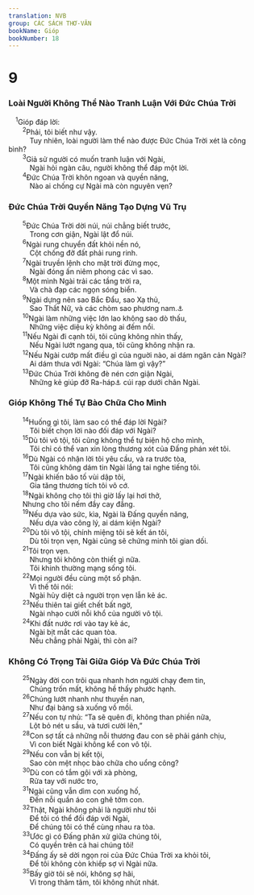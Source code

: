 ```yaml
---
translation: NVB
group: CÁC SÁCH THƠ-VĂN
bookName: Gióp 
bookNumber: 18
---
```


<div class="title"><h1>9</h1><h3>Loài Người Không Thể Nào Tranh Luận Với Đức Chúa Trời </h3></div>
<span class="verse giop_9_1"> <sup>1</sup>Gióp đáp lời: <br/></span>
<span class="verse giop_9_2">  <sup>2</sup>Phải, tôi biết như vậy. <br/>   Tuy nhiên, loài người làm thể nào được Đức Chúa Trời xét là công bình? <br/></span>
<span class="verse giop_9_3">  <sup>3</sup>Giả sử người có muốn tranh luận với Ngài, <br/>   Ngài hỏi ngàn câu, người không thể đáp một lời. <br/></span>
<span class="verse giop_9_4">  <sup>4</sup>Đức Chúa Trời khôn ngoan và quyền năng, <br/>   Nào ai chống cự Ngài mà còn nguyên vẹn? <br/></span>
<div class="title"><h3>Đức Chúa Trời Quyền Năng Tạo Dựng Vũ Trụ </h3></div>
<span class="verse giop_9_5">  <sup>5</sup>Đức Chúa Trời dời núi, núi chẳng biết trước, <br/>   Trong cơn giận, Ngài lật đổ núi. <br/></span>
<span class="verse giop_9_6">  <sup>6</sup>Ngài rung chuyển đất khỏi nền nó, <br/>   Cột chống đỡ đất phải rung rinh. <br/></span>
<span class="verse giop_9_7">  <sup>7</sup>Ngài truyền lệnh cho mặt trời đừng mọc, <br/>   Ngài đóng ấn niêm phong các vì sao. <br/></span>
<span class="verse giop_9_8">  <sup>8</sup>Một mình Ngài trải các tầng trời ra, <br/>   Và chà đạp các ngọn sóng biển. <br/></span>
<span class="verse giop_9_9">  <sup>9</sup>Ngài dựng nên sao Bắc Đẩu, sao Xạ thủ, <br/>   Sao Thất Nữ, và các chòm sao phương nam.<a data-toggle="tooltip" data-placement="bottom" title="Sao Xạ thủ: Orion; sao Thất nữ: Pleiades">⚓</a><br/></span>
<span class="verse giop_9_10">  <sup>10</sup>Ngài làm những việc lớn lao không sao dò thấu, <br/>   Những việc diệu kỳ không ai đếm nổi. <br/></span>
<span class="verse giop_9_11">  <sup>11</sup>Nếu Ngài đi cạnh tôi, tôi cũng không nhìn thấy, <br/>   Nếu Ngài lướt ngang qua, tôi cũng không nhận ra. <br/></span>
<span class="verse giop_9_12">  <sup>12</sup>Nếu Ngài cướp mất điều gì của nguời nào, ai dám ngăn cản Ngài? <br/>   Ai dám thưa với Ngài: “Chúa làm gì vậy?” <br/></span>
<span class="verse giop_9_13">  <sup>13</sup>Đức Chúa Trời không đè nén cơn giận Ngài, <br/>   Những kẻ giúp đỡ Ra-háp<a data-toggle="tooltip" data-placement="bottom" title="Quái vật biển">⚓</a> cúi rạp dưới chân Ngài. <br/></span>
<div class="title"><h3>Gióp Không Thể Tự Bào Chữa Cho Mình </h3></div>
<span class="verse giop_9_14">  <sup>14</sup>Huống gì tôi, làm sao có thể đáp lời Ngài? <br/>   Tôi biết chọn lời nào đối đáp với Ngài? <br/></span>
<span class="verse giop_9_15">  <sup>15</sup>Dù tôi vô tội, tôi cũng không thể tự biện hộ cho mình, <br/>   Tôi chỉ có thể van xin lòng thương xót của Đấng phán xét tôi. <br/></span>
<span class="verse giop_9_16">  <sup>16</sup>Dù Ngài có nhận lời tôi yêu cầu, và ra trước tòa, <br/>   Tôi cũng không dám tin Ngài lắng tai nghe tiếng tôi. <br/></span>
<span class="verse giop_9_17">  <sup>17</sup>Ngài khiến bão tố vùi dập tôi, <br/>   Gia tăng thương tích tôi vô cớ. <br/></span>
<span class="verse giop_9_18">  <sup>18</sup>Ngài không cho tôi thì giờ lấy lại hơi thở, <br/>  Nhưng cho tôi nếm đầy cay đắng. <br/></span>
<span class="verse giop_9_19">  <sup>19</sup>Nếu dựa vào sức, kìa, Ngài là Đấng quyền năng, <br/>   Nếu dựa vào công lý, ai dám kiện Ngài? <br/></span>
<span class="verse giop_9_20">  <sup>20</sup>Dù tôi vô tội, chính miệng tôi sẽ kết án tôi, <br/>   Dù tôi trọn vẹn, Ngài cũng sẽ chứng minh tôi gian dối. <br/></span>
<span class="verse giop_9_21">  <sup>21</sup>Tôi trọn vẹn. <br/>   Nhưng tôi không còn thiết gì nữa. <br/>   Tôi khinh thường mạng sống tôi. <br/></span>
<span class="verse giop_9_22">  <sup>22</sup>Mọi người đều cùng một số phận. <br/>   Vì thế tôi nói: <br/>   Ngài hủy diệt cả người trọn vẹn lẫn kẻ ác. <br/></span>
<span class="verse giop_9_23">  <sup>23</sup>Nếu thiên tai giết chết bất ngờ, <br/>   Ngài nhạo cười nỗi khổ của người vô tội. <br/></span>
<span class="verse giop_9_24">  <sup>24</sup>Khi đất nước rơi vào tay kẻ ác, <br/>   Ngài bịt mắt các quan tòa. <br/>   Nếu chẳng phải Ngài, thì còn ai? <br/></span>
<div class="title"><h3>Không Có Trọng Tài Giữa Gióp Và Đức Chúa Trời </h3></div>
<span class="verse giop_9_25">  <sup>25</sup>Ngày đời con trôi qua nhanh hơn người chạy đem tin, <br/>   Chúng trốn mất, không hề thấy phước hạnh. <br/></span>
<span class="verse giop_9_26">  <sup>26</sup>Chúng lướt nhanh như thuyền nan, <br/>   Như đại bàng sà xuống vồ mồi. <br/></span>
<span class="verse giop_9_27">  <sup>27</sup>Nếu con tự nhủ: “Ta sẽ quên đi, không than phiền nữa, <br/>   Lột bỏ nét u sầu, và tươi cười lên,” <br/></span>
<span class="verse giop_9_28">  <sup>28</sup>Con sợ tất cả những nỗi thương đau con sẽ phải gánh chịu, <br/>   Vì con biết Ngài không kể con vô tội. <br/></span>
<span class="verse giop_9_29">  <sup>29</sup>Nếu con vẫn bị kết tội, <br/>   Sao còn mệt nhọc bào chữa cho uổng công? <br/></span>
<span class="verse giop_9_30">  <sup>30</sup>Dù con có tắm gội với xà phòng, <br/>   Rửa tay với nước tro, <br/></span>
<span class="verse giop_9_31">  <sup>31</sup>Ngài cũng vẫn dìm con xuống hố, <br/>   Đến nỗi quần áo con ghê tởm con. <br/></span>
<span class="verse giop_9_32">  <sup>32</sup>Thật, Ngài không phải là người như tôi <br/>   Để tôi có thể đối đáp với Ngài, <br/>   Để chúng tôi có thể cùng nhau ra tòa. <br/></span>
<span class="verse giop_9_33">  <sup>33</sup>Ước gì có Đấng phân xử giữa chúng tôi, <br/>   Có quyền trên cả hai chúng tôi! <br/></span>
<span class="verse giop_9_34">  <sup>34</sup>Đấng ấy sẽ dời ngọn roi của Đức Chúa Trời xa khỏi tôi, <br/>   Để tôi không còn khiếp sợ vì Ngài nữa. <br/></span>
<span class="verse giop_9_35">  <sup>35</sup>Bấy giờ tôi sẽ nói, không sợ hãi, <br/>   Vì trong thâm tâm, tôi không nhút nhát. <br/></span>
